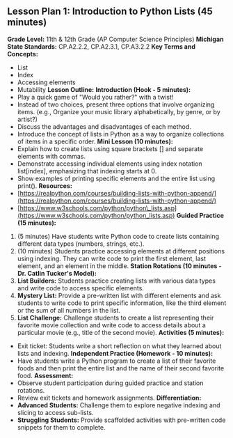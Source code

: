 ## Lesson Plan 1: Introduction to Python Lists (45 minutes)
**Grade Level:** 11th & 12th Grade (AP Computer Science Principles)
**Michigan State Standards:** CP.A2.2.2, CP.A2.3.1, CP.A3.2.2
**Key Terms and Concepts:**
- List
- Index
- Accessing elements
- Mutability
**Lesson Outline:**
**Introduction (Hook - 5 minutes):**
- Play a quick game of "Would you rather?" with a twist!
- Instead of two choices, present three options that involve organizing items. (e.g., Organize your music library alphabetically, by genre, or by artist?)
- Discuss the advantages and disadvantages of each method.
- Introduce the concept of lists in Python as a way to organize collections of items in a specific order.
**Mini Lesson (10 minutes):**
-   Explain how to create lists using square brackets \[\] and separate elements with commas.
-   Demonstrate accessing individual elements using index notation list\[index\], emphasizing that indexing starts at 0.
-   Show examples of printing specific elements and the entire list using print().
**Resources:**
-   [https://realpython.com/courses/building-lists-with-python-append/](https://realpython.com/courses/building-lists-with-python-append/)
-   [https://www.w3schools.com/python/python\_lists.asp](https://www.w3schools.com/python/python_lists.asp)
**Guided Practice (15 minutes):**
1.  (5 minutes) Have students write Python code to create lists containing different data types (numbers, strings, etc.).
2.  (10 minutes) Students practice accessing elements at different positions using indexing. They can write code to print the first element, last element, and an element in the middle.
**Station Rotations (10 minutes - Dr. Catlin Tucker's Model):**
1.  **List Builders:** Students practice creating lists with various data types and write code to access specific elements.
2.  **Mystery List:** Provide a pre-written list with different elements and ask students to write code to print specific information, like the third element or the sum of all numbers in the list.
3.  **List Challenge:** Challenge students to create a list representing their favorite movie collection and write code to access details about a particular movie (e.g., title of the second movie).
**Activities (5 minutes):**
-   Exit ticket: Students write a short reflection on what they learned about lists and indexing.
**Independent Practice (Homework - 10 minutes):**
-   Have students write a Python program to create a list of their favorite foods and then print the entire list and the name of their second favorite food.
**Assessment:**
-   Observe student participation during guided practice and station rotations.
-   Review exit tickets and homework assignments.
**Differentiation:**
-   **Advanced Students:** Challenge them to explore negative indexing and slicing to access sub-lists.
-   **Struggling Students:** Provide scaffolded activities with pre-written code snippets for them to complete.

